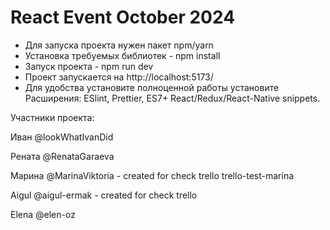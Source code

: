 # React Event October 2024
- Для запуска проекта нужен пакет npm/yarn
- Установка требуемых библиотек - npm install
- Запуск проекта - npm run dev
- Проект запускается на http://localhost:5173/
- Для удобства установите полноценной работы установите Расширения:
ESlint, Prettier, ES7+ React/Redux/React-Native snippets.

Участники проекта:

Иван @lookWhatIvanDid

Рената @RenataGaraeva

Марина @MarinaViktoria - created for check trello
trello-test-marina

Aigul @aigul-ermak - created for check trello

Elena @elen-oz

